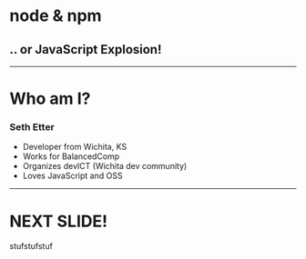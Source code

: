 # node & npm

## .. or JavaScript Explosion!

---

# Who am I?

### Seth Etter

* Developer from Wichita, KS
* Works for BalancedComp
* Organizes devICT (Wichita dev community)
* Loves JavaScript and OSS

---

# NEXT SLIDE!

stufstufstuf
